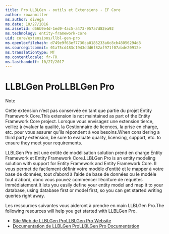 ```yaml
---
title: Pro LLBLGen - outils et Extensions - EF Core
author: rowanmiller
ms.author: divega
ms.date: 10/27/2016
ms.assetid: d66b9e4d-1ed9-4ac5-a473-957a7d82ea92
ms.technology: entity-framework-core
uid: core/extensions/llbl-gen-pro
ms.openlocfilehash: d749e9f63ef7730ca0185233a6c8cb48056294d8
ms.sourcegitcommit: 01a75cd483c1943ddd6f82af971f07abde20912e
ms.translationtype: MT
ms.contentlocale: fr-FR
ms.lasthandoff: 10/27/2017
---
```

# <a name="llblgen-pro"></a><span data-ttu-id="47173-102">LLBLGen Pro</span><span class="sxs-lookup"><span data-stu-id="47173-102">LLBLGen Pro</span></span>

> [!NOTE]  
> <span data-ttu-id="47173-103">Cette extension n’est pas conservée en tant que partie du projet Entity Framework Core.</span><span class="sxs-lookup"><span data-stu-id="47173-103">This extension is not maintained as part of the Entity Framework Core project.</span></span> <span data-ttu-id="47173-104">Lorsque vous envisagez une extension tierce, veillez à évaluer la qualité, la Gestionnaire de licences, la prise en charge, etc. pour vous assurer qu’ils répondent à vos besoins.</span><span class="sxs-lookup"><span data-stu-id="47173-104">When considering a third party extension, be sure to evaluate quality, licensing, support, etc. to ensure they meet your requirements.</span></span>

<span data-ttu-id="47173-105">LLBLGen Pro est une entité de modélisation solution prend en charge Entity Framework et Entity Framework Core.</span><span class="sxs-lookup"><span data-stu-id="47173-105">LLBLGen Pro is an entity modeling solution with support for Entity Framework and Entity Framework Core.</span></span> <span data-ttu-id="47173-106">Il vous permet de facilement définir votre modèle d’entité et le mapper à votre base de données, tout d’abord à l’aide de base de données ou le modèle tout d’abord, donc vous pouvez commencer l’écriture de requêtes immédiatement.</span><span class="sxs-lookup"><span data-stu-id="47173-106">It lets you easily define your entity model and map it to your database, using database first or model first, so you can get started writing queries right away.</span></span>

<span data-ttu-id="47173-107">Les ressources suivantes vous aideront à prendre en main LLBLGen Pro.</span><span class="sxs-lookup"><span data-stu-id="47173-107">The following resources will help you get started with LLBLGen Pro.</span></span>
* [<span data-ttu-id="47173-108">Site Web de LLBLGen Pro</span><span class="sxs-lookup"><span data-stu-id="47173-108">LLBLGen Pro Website</span></span>](https://www.llblgen.com/)
* [<span data-ttu-id="47173-109">Documentation de LLBLGen Pro</span><span class="sxs-lookup"><span data-stu-id="47173-109">LLBLGen Pro Documentation</span></span>](http://www.llblgen.com/Pages/documentation.aspx)
